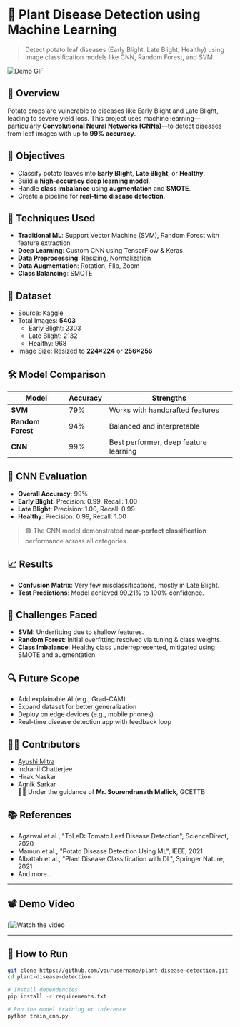 # 🥔 Plant Disease Detection using Machine Learning

> Detect potato leaf diseases (Early Blight, Late Blight, Healthy) using image classification models like CNN, Random Forest, and SVM.

![Demo GIF](demo.gif) <!-- Optional: add a GIF or image -->

## 📌 Overview

Potato crops are vulnerable to diseases like Early Blight and Late Blight, leading to severe yield loss. This project uses machine learning—particularly **Convolutional Neural Networks (CNNs)**—to detect diseases from leaf images with up to **99% accuracy**.

## 🎯 Objectives

- Classify potato leaves into **Early Blight**, **Late Blight**, or **Healthy**.
- Build a **high-accuracy deep learning model**.
- Handle **class imbalance** using **augmentation** and **SMOTE**.
- Create a pipeline for **real-time disease detection**.

## 🧠 Techniques Used

- **Traditional ML**: Support Vector Machine (SVM), Random Forest with feature extraction
- **Deep Learning**: Custom CNN using TensorFlow & Keras
- **Data Preprocessing**: Resizing, Normalization
- **Data Augmentation**: Rotation, Flip, Zoom
- **Class Balancing**: SMOTE

## 📁 Dataset

- Source: [Kaggle](https://www.kaggle.com/datasets/rhythm007/potato-disease-data)
- Total Images: **5403**
  - Early Blight: 2303
  - Late Blight: 2132
  - Healthy: 968
- Image Size: Resized to **224×224** or **256×256**

## 🛠️ Model Comparison

| Model           | Accuracy | Strengths                           |
|----------------|----------|-------------------------------------|
| **SVM**         | 79%      | Works with handcrafted features     |
| **Random Forest** | 94%      | Balanced and interpretable          |
| **CNN**         | 99%      | Best performer, deep feature learning|

## 🧪 CNN Evaluation

- **Overall Accuracy**: 99%
- **Early Blight**: Precision: 0.99, Recall: 1.00
- **Late Blight**: Precision: 1.00, Recall: 0.99
- **Healthy**: Precision: 0.99, Recall: 1.00

> 🟢 The CNN model demonstrated **near-perfect classification** performance across all categories.

## 📈 Results

- **Confusion Matrix**: Very few misclassifications, mostly in Late Blight.
- **Test Predictions**: Model achieved 99.21% to 100% confidence.

## 🚧 Challenges Faced

- **SVM**: Underfitting due to shallow features.
- **Random Forest**: Initial overfitting resolved via tuning & class weights.
- **Class Imbalance**: Healthy class underrepresented, mitigated using SMOTE and augmentation.

## 🔍 Future Scope

- Add explainable AI (e.g., Grad-CAM)
- Expand dataset for better generalization
- Deploy on edge devices (e.g., mobile phones)
- Real-time disease detection app with feedback loop

## 🧑‍💻 Contributors

- [Ayushi Mitra](https://github.com/ayushimitra)
- Indranil Chatterjee
- Hirak Naskar
- Agnik Sarkar  
👨‍🏫 Under the guidance of **Mr. Sourendranath Mallick**, GCETTB

## 📚 References

- Agarwal et al., "ToLeD: Tomato Leaf Disease Detection", ScienceDirect, 2020  
- Mamun et al., "Potato Disease Detection Using ML", IEEE, 2021  
- Albattah et al., "Plant Disease Classification with DL", Springer Nature, 2021  
- And more...

---

## 📽️ Demo Video

[![Watch the video](https://drive.google.com/drive/u/0/folders/1hNwD3HEYje43ijC5-pqcWt5zLskN8T0W)


---

## 📂 How to Run

```bash
git clone https://github.com/yourusername/plant-disease-detection.git
cd plant-disease-detection

# Install dependencies
pip install -r requirements.txt

# Run the model training or inference
python train_cnn.py
